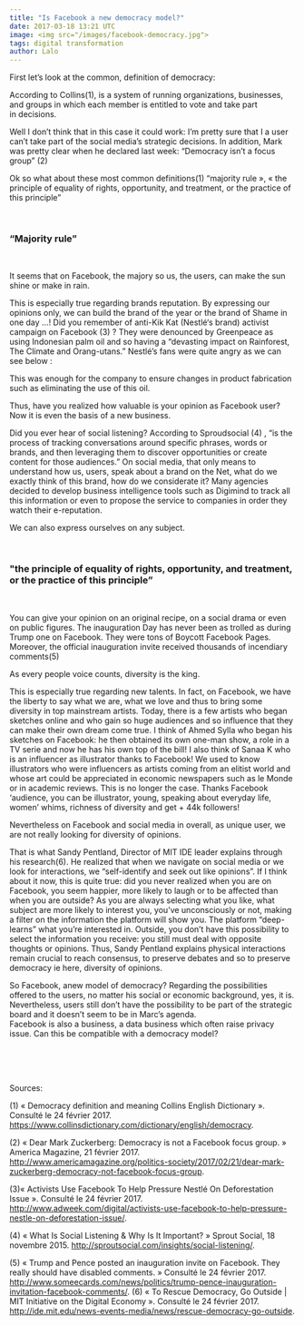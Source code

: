 ```yaml
---
title: "Is Facebook a new democracy model?"
date: 2017-03-18 13:21 UTC
image: <img src="/images/facebook-democracy.jpg">
tags: digital transformation
author: Lalo
---
```


First let’s look at the common, definition of democracy:

According to Collins(1), is a system of running organizations, businesses, and groups in which each member is entitled to vote and take part in decisions.

Well I don’t think that in this case it could work: I’m pretty sure that I a user can’t take part of the social media’s strategic decisions.
In addition, Mark was pretty clear when he declared last week: “Democracy isn’t a focus group” (2)

Ok so what about these most common definitions(1)
“majority rule », « the principle of equality of rights, opportunity, and treatment, or the practice of this principle”


<br>
<h3>“Majority rule”</h3>
<br>


It seems that on Facebook, the majory so us, the users, can make the sun shine or make in rain.

This is especially true regarding brands reputation. 
By expressing our opinions only, we can build the brand of the year or the brand of Shame in one day …!
Did you remember of anti-Kik Kat (Nestlé‘s brand) activist campaign on Facebook (3) ?
They were denounced by Greenpeace as using Indonesian palm oil and so having a “devasting impact on Rainforest, The Climate and Orang-utans.” Nestlé’s fans were quite angry as we can see below : 

This was enough for the company to ensure changes in product fabrication such as eliminating the use of this oil.

Thus, have you realized how valuable is your opinion as Facebook user? Now it is even the basis of a new business.

Did you ever hear of social listening? 
According to Sproudsocial (4) , “is the process of tracking conversations around specific phrases, words or brands, and then leveraging them to discover opportunities or create content for those audiences.”
On social media, that only means to understand how us, users, speak about a brand on the Net, what do we exactly think of this brand, how do we considerate it?
Many agencies decided to develop business intelligence tools such as Digimind to track all this information or even to propose the service to companies in order they watch their e-reputation.


We can also express ourselves on any subject.

<br>
<h3>"the principle of equality of rights, opportunity, and treatment, or the practice of this principle”</h3> 
<br>

You can give your opinion on an original recipe, on a social drama or even on public figures. The inauguration Day has never been as trolled as during Trump one on Facebook. They were tons of Boycott Facebook Pages. Moreover, the official inauguration invite received thousands of incendiary comments(5)


As every people voice counts, diversity is the king.

This is especially true regarding new talents. 
In fact, on Facebook, we have the liberty to say what we are, what we love and thus to bring some diversity in top mainstream artists. Today, there is a few artists who began sketches online and who gain so huge audiences and so influence that they can make their own dream come true. I think of Ahmed Sylla who began his sketches on Facebook: he then obtained its own one-man show, a role in a TV serie and now he has his own top of the bill!
I also think of Sanaa K who is an influencer as illustrator thanks to Facebook! 
We used to know illustrators who were influencers as artists coming from an elitist world and whose art could be appreciated in economic newspapers such as le Monde or in academic reviews. This is no longer the case. Thanks Facebook ‘audience, you can be illustrator, young, speaking about everyday life, women’ whims, richness of diversity and get + 44k followers!

Nevertheless on Facebook and social media in overall, as unique user, we are not really looking for diversity of opinions.


That is what Sandy Pentland, Director of MIT IDE leader explains through his research(6). He realized that when we navigate on social media or we look for interactions, we “self-identify and seek out like opinions”.
If I think about it now, this is quite true: did you never realized when you are on Facebook, you seem happier, more likely to laugh or to be affected than when you are outside? As you are always selecting what you like, what subject are more likely to interest you, you’ve unconsciously or not, making a filter on the information the platform will show you. The platform “deep-learns” what you’re interested in.
Outside, you don’t have this possibility to select the information you receive: you still must deal with opposite thoughts or opinions. Thus, Sandy Pentland explains physical interactions remain crucial to reach consensus, to preserve debates and so to preserve democracy ie here, diversity of opinions.


So Facebook, anew model of democracy? Regarding the possibilities offered to the users, no matter his social or economic background, yes, it is. Nevertheless, users still don’t have the possibility to be part of the strategic board and it doesn’t seem to be in Marc’s agenda.  
Facebook is also a business, a data business which often raise privacy issue. Can this be compatible with a democracy model? 





<br><br><br>

Sources:


(1)	« Democracy definition and meaning Collins English Dictionary ». Consulté le 24 février 2017. https://www.collinsdictionary.com/dictionary/english/democracy.

(2)	« Dear Mark Zuckerberg: Democracy is not a Facebook focus group. » America Magazine, 21 février 2017. http://www.americamagazine.org/politics-society/2017/02/21/dear-mark-zuckerberg-democracy-not-facebook-focus-group.

 (3)« Activists Use Facebook To Help Pressure Nestlé On Deforestation Issue ». Consulté le 24 février 2017. http://www.adweek.com/digital/activists-use-facebook-to-help-pressure-nestle-on-deforestation-issue/.

(4) « What Is Social Listening & Why Is It Important? » Sprout Social, 18 novembre 2015. http://sproutsocial.com/insights/social-listening/.

(5) « Trump and Pence posted an inauguration invite on Facebook. They really should have disabled comments. » Consulté le 24 février 2017. http://www.someecards.com/news/politics/trump-pence-inauguration-invitation-facebook-comments/.
(6) « To Rescue Democracy, Go Outside | MIT Initiative on the Digital Economy ». Consulté le 24 février 2017. http://ide.mit.edu/news-events-media/news/rescue-democracy-go-outside.




